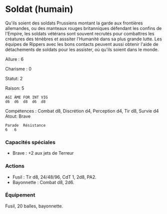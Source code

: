 # Soldat (humain)

Qu'ils soient des soldats Prussiens montant la garde aux frontières allemandes, ou des manteaux rouges britanniques défendant les confins de l'Empire, les soldats vétérans sont souvent recrutés pour combattres les créatures des ténèbres et asssiter l'Humanité dans sa plus grande lutte. Les équipes de Rippers avec les bons contacts peuvent aussi obtenir l'aide de détachements de soldats pour les assister, où qu'ils soient dans le monde.

Allure : 6

Charisme : 0	

Statut: 2

Raison: 5

	AGI	ÂME	FOR	INT	VIG
	d6	d6	d8	d6 	d8

Compétences : Combat d8, Discrétion d4, Perception d4, Tir d8, Survie d4
Atout: Brave

	Parade	Résistance
	6   6 

### Capacités spéciales 
- Brave : +2 aux jets de Terreur

### Actions
- Fusil : Tir d8, 24/48/96, CdT 1, 2d8, PA2.
- Bayonnette : Combat d8, 2d6.

### Équipement

Fusil, 20 balles, bayonnette.
